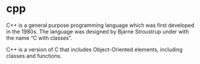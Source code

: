 # cpp
C++ is a general purpose programming language which was first developed in the 1980s. The language was designed by Bjarne Stroustrup under with the name “C with classes”.

C++ is a version of C that includes Object-Oriented elements, including classes and functions.
